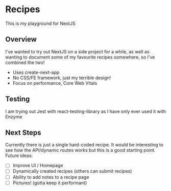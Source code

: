 # Recipes
This is my playground for NextJS

## Overview
I've wanted to try out NextJS on a side project for a while, as well as wanting to document some of my favourite recipes somewhere, so I've combined the two!

- Uses create-next-app
- No CSS/FE framework, just my terrible design!
- Focus on performance, Core Web Vitals

## Testing
I am trying out Jest with react-testing-library as I have only ever used it with Enzyme

## Next Steps
Currently there is just a single hard-coded recipe. It would be interesting to see how the API/dynamic routes works but this is a good starting point. Future ideas:
- [ ] Improve UI / Homepage
- [ ] Dynamically created recipes (others can submit recipes)
- [ ] Ability to add notes to a recipe page
- [ ] Pictures! (gotta keep it performant)
